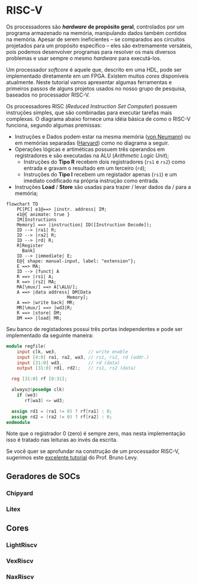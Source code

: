# RISC-V 

Os processadores são ***hardware* de propósito geral**, controlados por um programa armazenado na memória, manipulando dados também contidos na memória. Apesar de serem ineficientes – se comparados aos circuitos projetados para um propósito específico – eles são extremamente versáteis, pois podemos desenvolver programas para resolver os mais diversos problemas e usar sempre o mesmo *hardware* para executá-los.

Um processador *softcore* é aquele que, descrito em uma HDL, pode ser implementado diretamente em um FPGA. Existem muitos *cores* disponíveis atualmente. Neste tutorial vamos apresentar algumas ferramentas e primeiros passos de alguns projetos usados no nosso grupo de pesquisa, baseados no processador RISC-V. 

Os processadores RISC (*Reduced Instruction Set Computer*) possuem instruções simples, que são combinadas para executar tarefas mais complexas. O diagrama abaixo fornece uma idéia básica de como o RISC-V funciona, segundo algumas premissas: 

- Instruções e Dados podem estar na mesma memória ([von Neumann](https://pt.wikipedia.org/wiki/Arquitetura_de_von_Neumann)) ou em memórias separadas ([Harvard](https://pt.wikipedia.org/wiki/Arquitetura_Harvard)) como no diagrama a seguir.
- Operações lógicas e artiméticas possuem três operandos em registradores e são executadas na ALU (*Arithmetic Logic Unit*);
    * Instruções do **Tipo R** recebem dois registradores (`rs1` e `rs2`) como entrada e gravam o resultado em um terceiro (`rd`); 
    * Instruções do **Tipo I** recebem um registador apenas (`rs1`) e um imediato codificado na própria instrução como entrada. 
- Instruções **Load** / **Store** são usadas para trazer / levar dados da / para a memória;

```mermaid
flowchart TD
    PC[PC] e1@==> |instr. address| IM; 
    e1@{ animate: true }
    IM[Instructions 
    Memory] ==> |instruction| ID([Instruction Decode]);
    ID --> |ra1| R;
    ID --> |ra2| R;
    ID --> |rd| R;
    R[Register
      Bank]
    ID --> |immediate| E;
    E@{ shape: manual-input, label: "extension"};
    E ==> MA;
    ID --> |funct| A
    R ==> |rs1| A;
    R ==> |rs2| MA;
    MA[\mux/] ==> A[\ALU/];
    A ==> |data address| DM[Data 
                       Memory];
    A ==> |write back| MR;
    MR[\mux/] ==> |wd3|R;
    R ==> |store| DM;
    DM ==> |load| MR;
```

Seu banco de registadores possui três portas independentes e pode ser implementado da seguinte maneira:

```verilog
module regfile(
    input clk, we3,            // write enable
    input [4:0] ra1, ra2, wa3, // rs1, rs2, rd (addr.)
    input [31:0] wd3,          // rd (data)
    output [31:0] rd1, rd2);   // rs1, rs2 (data)

  reg [31:0] rf [0:31];

  always@(posedge clk)
    if (we3) 
       rf[wa3] <= wd3;	

  assign rd1 = (ra1 != 0) ? rf[ra1] : 0;
  assign rd2 = (ra2 != 0) ? rf[ra2] : 0;
endmodule
```

Note que o registrador 0 (zero) é sempre zero, mas nesta implementação isso é tratado nas leituras ao invés da escrita. 

Se você quer se aprofundar na construção de um processador RISC-V, sugerimos este [excelente tutorial](https://github.com/BrunoLevy/learn-fpga/blob/master/FemtoRV/TUTORIALS/FROM_BLINKER_TO_RISCV/) do Prof. Bruno Levy.

## Geradores de SOCs

### Chipyard

### Litex

## Cores

### LightRiscv

### VexRiscv

### NaxRiscv